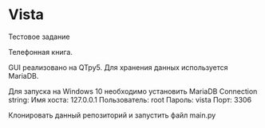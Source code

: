 # Vista
Тестовое задание

Телефонная книга.

GUI реализовано на QTpy5. Для хранения данных используется MariaDB.

Для запуска на Windows 10 необходимо установить MariaDB
Connection string:
Имя хоста: 127.0.0.1
Пользователь: root
Пароль: vista
Порт: 3306

Клонировать данный репозиторий и запустить файл main.py



